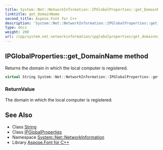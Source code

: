 ```yaml
---
title: System::Net::NetworkInformation::IPGlobalProperties::get_DomainName method
linktitle: get_DomainName
second_title: Aspose.Font for C++
description: 'System::Net::NetworkInformation::IPGlobalProperties::get_DomainName method. Returns the domain in which the local computer is registered in C++.'
type: docs
weight: 200
url: /cpp/system.net.networkinformation/ipglobalproperties/get_domainname/
---
```

## IPGlobalProperties::get_DomainName method


Returns the domain in which the local computer is registered.

```cpp
virtual String System::Net::NetworkInformation::IPGlobalProperties::get_DomainName()
```


### ReturnValue

The domain in which the local computer is registered.

## See Also

* Class [String](../../../system/string/)
* Class [IPGlobalProperties](../)
* Namespace [System::Net::NetworkInformation](../../)
* Library [Aspose.Font for C++](../../../)
